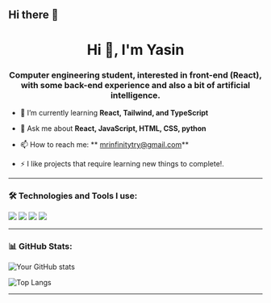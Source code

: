 ## Hi there 👋
<h1 align="center">Hi 👋, I'm Yasin </h1>
<h3 align="center">Computer engineering student, interested in front-end (React), with some back-end experience and also a bit of artificial intelligence.</h3>

- 🌱 I’m currently learning **React, Tailwind, and TypeScript**

- 💬 Ask me about **React, JavaScript, HTML, CSS, python**

- 📫 How to reach me: **	mrinfinitytry@gmail.com**

- ⚡ I like projects that require learning new things to complete!.

---

### 🛠️ Technologies and Tools I use:
<p>
  <img src="https://img.shields.io/badge/React-20232A?style=for-the-badge&logo=react&logoColor=61DAFB" />
  <img src="https://img.shields.io/badge/JavaScript-black?style=for-the-badge&logo=javascript" />
  <img src="https://img.shields.io/badge/TailwindCSS-06B6D4?style=for-the-badge&logo=tailwindcss&logoColor=white" />
  <img src="https://img.shields.io/badge/Git-F05032?style=for-the-badge&logo=git&logoColor=white" />
</p>

---

### 📊 GitHub Stats:
![Your GitHub stats](https://github-readme-stats.vercel.app/api?username=Mr20x20&show_icons=true&theme=radical)

![Top Langs](https://github-readme-stats.vercel.app/api/top-langs/?username=Mr20x20&layout=compact)

---


<!--
**Mr20x20/Mr20x20** is a ✨ _special_ ✨ repository because its `README.md` (this file) appears on your GitHub profile.


### 📫 Contact Me:
[![LinkedIn](https://img.shields.io/badge/LinkedIn-blue?style=for-the-badge&logo=linkedin&logoColor=white)](https://linkedin.com/in/yourprofile)
[![Instagram](https://img.shields.io/badge/Instagram-red?style=for-the-badge&logo=instagram&logoColor=white)](https://instagram.com/yourprofile)

---


Here are some ideas to get you started:
- 📄 Know about my experiences: [My Resume](#)

- 🔭 I’m currently working on ...
- 🌱 I’m currently learning ...
- 👯 I’m looking to collaborate on ...
- 🤔 I’m looking for help with ...
- 💬 Ask me about ...
- 📫 How to reach me: ...
- 😄 Pronouns: ...
- ⚡ Fun fact: ...
-->
